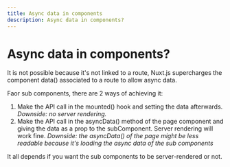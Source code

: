 ```yaml
---
title: Async data in components
description: Async data in components?
---
```


# Async data in components?

It is not possible because it's not linked to a route, Nuxt.js supercharges the component data() associated to a route to allow async data.

Faor sub components, there are 2 ways of achieving it:
1. Make the API call in the mounted() hook and setting the data afterwards. *Downside: no server rendering.*
2. Make the API call in the asyncData() method of the page component and giving the data as a prop to the subComponent. Server rendering will work fine. *Downside: the asyncData() of the page might be less readable because it's loading the async data of the sub components*

It all depends if you want the sub components to be server-rendered or not.
